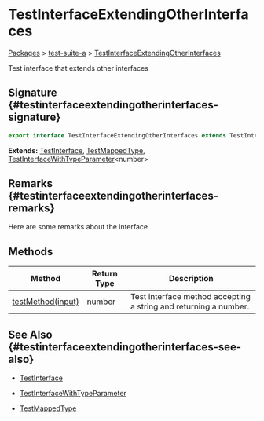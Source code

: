 # TestInterfaceExtendingOtherInterfaces

[Packages](./) &gt; [test-suite-a](./test-suite-a/) &gt; [TestInterfaceExtendingOtherInterfaces](./test-suite-a/testinterfaceextendingotherinterfaces-interface/)

Test interface that extends other interfaces

## Signature {#testinterfaceextendingotherinterfaces-signature}

```typescript
export interface TestInterfaceExtendingOtherInterfaces extends TestInterface, TestMappedType, TestInterfaceWithTypeParameter<number>
```

**Extends:** [TestInterface](./test-suite-a/testinterface-interface/), [TestMappedType](./test-suite-a/testmappedtype-typealias/), [TestInterfaceWithTypeParameter](./test-suite-a/testinterfacewithtypeparameter-interface/)&lt;number&gt;

## Remarks {#testinterfaceextendingotherinterfaces-remarks}

Here are some remarks about the interface

## Methods

| Method | Return Type | Description |
| --- | --- | --- |
| [testMethod(input)](./test-suite-a/testinterfaceextendingotherinterfaces-interface/testmethod-methodsignature) | number | Test interface method accepting a string and returning a number. |

## See Also {#testinterfaceextendingotherinterfaces-see-also}

- [TestInterface](./test-suite-a/testinterface-interface/)

- [TestInterfaceWithTypeParameter](./test-suite-a/testinterfacewithtypeparameter-interface/)

- [TestMappedType](./test-suite-a/testmappedtype-typealias/)
